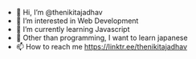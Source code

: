 - 👋 Hi, I’m @thenikitajadhav
- 👀 I’m interested in Web Development 
- 🌱 I’m currently learning Javascript
- 💞️ Other than programming, I want to learn japanese
- 📫 How to reach me https://linktr.ee/thenikitajadhav

<!---
thenikitajadhav/thenikitajadhav is a ✨ special ✨ repository because its `README.md` (this file) appears on your GitHub profile.
You can click the Preview link to take a look at your changes.
--->
